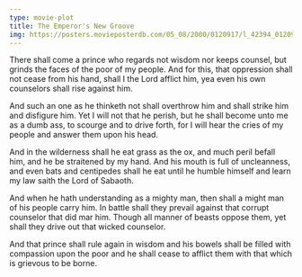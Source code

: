 ```yaml
---
type: movie-plot
title: The Emperor's New Groove
img: https://posters.movieposterdb.com/05_08/2000/0120917/l_42394_0120917_76a25cb5.jpg
---
```


There shall come a prince who regards not wisdom nor keeps counsel, but grinds the faces of the poor of my people. And for this, that oppression shall not cease from his hand, shall I the Lord afflict him, yea even his own counselors shall rise against him.

And such an one as he thinketh not shall overthrow him and shall strike him and disfigure him. Yet I will not that he perish, but he shall become unto me as a dumb ass, to scourge and to drive forth, for I will hear the cries of my people and answer them upon his head.

And in the wilderness shall he eat grass as the ox, and much peril befall him, and he be straitened by my hand. And his mouth is full of uncleanness, and even bats and centipedes shall he eat until he humble himself and learn my law saith the Lord of Sabaoth.

And when he hath understanding as a mighty man, then shall a might man of his people carry him. In battle shall they prevail against that corrupt counselor that did mar him. Though all manner of beasts oppose them, yet shall they drive out that wicked counselor.

And that prince shall rule again in wisdom and his bowels shall be filled with compassion upon the poor and he shall cease to afflict them with that which is grievous to be borne.
